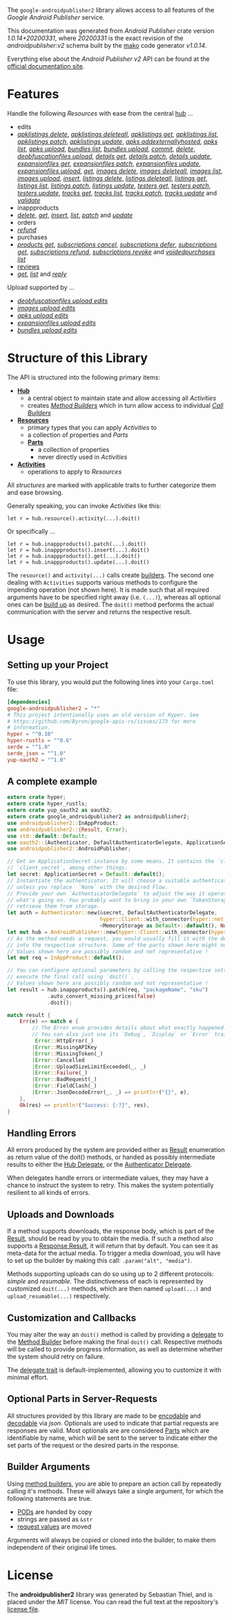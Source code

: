 <!---
DO NOT EDIT !
This file was generated automatically from 'src/mako/api/README.md.mako'
DO NOT EDIT !
-->
The `google-androidpublisher2` library allows access to all features of the *Google Android Publisher* service.

This documentation was generated from *Android Publisher* crate version *1.0.14+20200331*, where *20200331* is the exact revision of the *androidpublisher:v2* schema built by the [mako](http://www.makotemplates.org/) code generator *v1.0.14*.

Everything else about the *Android Publisher* *v2* API can be found at the
[official documentation site](https://developers.google.com/android-publisher).
# Features

Handle the following *Resources* with ease from the central [hub](https://docs.rs/google-androidpublisher2/1.0.14+20200331/google_androidpublisher2/struct.AndroidPublisher.html) ... 

* edits
 * [*apklistings delete*](https://docs.rs/google-androidpublisher2/1.0.14+20200331/google_androidpublisher2/struct.EditApklistingDeleteCall.html), [*apklistings deleteall*](https://docs.rs/google-androidpublisher2/1.0.14+20200331/google_androidpublisher2/struct.EditApklistingDeleteallCall.html), [*apklistings get*](https://docs.rs/google-androidpublisher2/1.0.14+20200331/google_androidpublisher2/struct.EditApklistingGetCall.html), [*apklistings list*](https://docs.rs/google-androidpublisher2/1.0.14+20200331/google_androidpublisher2/struct.EditApklistingListCall.html), [*apklistings patch*](https://docs.rs/google-androidpublisher2/1.0.14+20200331/google_androidpublisher2/struct.EditApklistingPatchCall.html), [*apklistings update*](https://docs.rs/google-androidpublisher2/1.0.14+20200331/google_androidpublisher2/struct.EditApklistingUpdateCall.html), [*apks addexternallyhosted*](https://docs.rs/google-androidpublisher2/1.0.14+20200331/google_androidpublisher2/struct.EditApkAddexternallyhostedCall.html), [*apks list*](https://docs.rs/google-androidpublisher2/1.0.14+20200331/google_androidpublisher2/struct.EditApkListCall.html), [*apks upload*](https://docs.rs/google-androidpublisher2/1.0.14+20200331/google_androidpublisher2/struct.EditApkUploadCall.html), [*bundles list*](https://docs.rs/google-androidpublisher2/1.0.14+20200331/google_androidpublisher2/struct.EditBundleListCall.html), [*bundles upload*](https://docs.rs/google-androidpublisher2/1.0.14+20200331/google_androidpublisher2/struct.EditBundleUploadCall.html), [*commit*](https://docs.rs/google-androidpublisher2/1.0.14+20200331/google_androidpublisher2/struct.EditCommitCall.html), [*delete*](https://docs.rs/google-androidpublisher2/1.0.14+20200331/google_androidpublisher2/struct.EditDeleteCall.html), [*deobfuscationfiles upload*](https://docs.rs/google-androidpublisher2/1.0.14+20200331/google_androidpublisher2/struct.EditDeobfuscationfileUploadCall.html), [*details get*](https://docs.rs/google-androidpublisher2/1.0.14+20200331/google_androidpublisher2/struct.EditDetailGetCall.html), [*details patch*](https://docs.rs/google-androidpublisher2/1.0.14+20200331/google_androidpublisher2/struct.EditDetailPatchCall.html), [*details update*](https://docs.rs/google-androidpublisher2/1.0.14+20200331/google_androidpublisher2/struct.EditDetailUpdateCall.html), [*expansionfiles get*](https://docs.rs/google-androidpublisher2/1.0.14+20200331/google_androidpublisher2/struct.EditExpansionfileGetCall.html), [*expansionfiles patch*](https://docs.rs/google-androidpublisher2/1.0.14+20200331/google_androidpublisher2/struct.EditExpansionfilePatchCall.html), [*expansionfiles update*](https://docs.rs/google-androidpublisher2/1.0.14+20200331/google_androidpublisher2/struct.EditExpansionfileUpdateCall.html), [*expansionfiles upload*](https://docs.rs/google-androidpublisher2/1.0.14+20200331/google_androidpublisher2/struct.EditExpansionfileUploadCall.html), [*get*](https://docs.rs/google-androidpublisher2/1.0.14+20200331/google_androidpublisher2/struct.EditGetCall.html), [*images delete*](https://docs.rs/google-androidpublisher2/1.0.14+20200331/google_androidpublisher2/struct.EditImageDeleteCall.html), [*images deleteall*](https://docs.rs/google-androidpublisher2/1.0.14+20200331/google_androidpublisher2/struct.EditImageDeleteallCall.html), [*images list*](https://docs.rs/google-androidpublisher2/1.0.14+20200331/google_androidpublisher2/struct.EditImageListCall.html), [*images upload*](https://docs.rs/google-androidpublisher2/1.0.14+20200331/google_androidpublisher2/struct.EditImageUploadCall.html), [*insert*](https://docs.rs/google-androidpublisher2/1.0.14+20200331/google_androidpublisher2/struct.EditInsertCall.html), [*listings delete*](https://docs.rs/google-androidpublisher2/1.0.14+20200331/google_androidpublisher2/struct.EditListingDeleteCall.html), [*listings deleteall*](https://docs.rs/google-androidpublisher2/1.0.14+20200331/google_androidpublisher2/struct.EditListingDeleteallCall.html), [*listings get*](https://docs.rs/google-androidpublisher2/1.0.14+20200331/google_androidpublisher2/struct.EditListingGetCall.html), [*listings list*](https://docs.rs/google-androidpublisher2/1.0.14+20200331/google_androidpublisher2/struct.EditListingListCall.html), [*listings patch*](https://docs.rs/google-androidpublisher2/1.0.14+20200331/google_androidpublisher2/struct.EditListingPatchCall.html), [*listings update*](https://docs.rs/google-androidpublisher2/1.0.14+20200331/google_androidpublisher2/struct.EditListingUpdateCall.html), [*testers get*](https://docs.rs/google-androidpublisher2/1.0.14+20200331/google_androidpublisher2/struct.EditTesterGetCall.html), [*testers patch*](https://docs.rs/google-androidpublisher2/1.0.14+20200331/google_androidpublisher2/struct.EditTesterPatchCall.html), [*testers update*](https://docs.rs/google-androidpublisher2/1.0.14+20200331/google_androidpublisher2/struct.EditTesterUpdateCall.html), [*tracks get*](https://docs.rs/google-androidpublisher2/1.0.14+20200331/google_androidpublisher2/struct.EditTrackGetCall.html), [*tracks list*](https://docs.rs/google-androidpublisher2/1.0.14+20200331/google_androidpublisher2/struct.EditTrackListCall.html), [*tracks patch*](https://docs.rs/google-androidpublisher2/1.0.14+20200331/google_androidpublisher2/struct.EditTrackPatchCall.html), [*tracks update*](https://docs.rs/google-androidpublisher2/1.0.14+20200331/google_androidpublisher2/struct.EditTrackUpdateCall.html) and [*validate*](https://docs.rs/google-androidpublisher2/1.0.14+20200331/google_androidpublisher2/struct.EditValidateCall.html)
* inappproducts
 * [*delete*](https://docs.rs/google-androidpublisher2/1.0.14+20200331/google_androidpublisher2/struct.InappproductDeleteCall.html), [*get*](https://docs.rs/google-androidpublisher2/1.0.14+20200331/google_androidpublisher2/struct.InappproductGetCall.html), [*insert*](https://docs.rs/google-androidpublisher2/1.0.14+20200331/google_androidpublisher2/struct.InappproductInsertCall.html), [*list*](https://docs.rs/google-androidpublisher2/1.0.14+20200331/google_androidpublisher2/struct.InappproductListCall.html), [*patch*](https://docs.rs/google-androidpublisher2/1.0.14+20200331/google_androidpublisher2/struct.InappproductPatchCall.html) and [*update*](https://docs.rs/google-androidpublisher2/1.0.14+20200331/google_androidpublisher2/struct.InappproductUpdateCall.html)
* orders
 * [*refund*](https://docs.rs/google-androidpublisher2/1.0.14+20200331/google_androidpublisher2/struct.OrderRefundCall.html)
* purchases
 * [*products get*](https://docs.rs/google-androidpublisher2/1.0.14+20200331/google_androidpublisher2/struct.PurchaseProductGetCall.html), [*subscriptions cancel*](https://docs.rs/google-androidpublisher2/1.0.14+20200331/google_androidpublisher2/struct.PurchaseSubscriptionCancelCall.html), [*subscriptions defer*](https://docs.rs/google-androidpublisher2/1.0.14+20200331/google_androidpublisher2/struct.PurchaseSubscriptionDeferCall.html), [*subscriptions get*](https://docs.rs/google-androidpublisher2/1.0.14+20200331/google_androidpublisher2/struct.PurchaseSubscriptionGetCall.html), [*subscriptions refund*](https://docs.rs/google-androidpublisher2/1.0.14+20200331/google_androidpublisher2/struct.PurchaseSubscriptionRefundCall.html), [*subscriptions revoke*](https://docs.rs/google-androidpublisher2/1.0.14+20200331/google_androidpublisher2/struct.PurchaseSubscriptionRevokeCall.html) and [*voidedpurchases list*](https://docs.rs/google-androidpublisher2/1.0.14+20200331/google_androidpublisher2/struct.PurchaseVoidedpurchaseListCall.html)
* [reviews](https://docs.rs/google-androidpublisher2/1.0.14+20200331/google_androidpublisher2/struct.Review.html)
 * [*get*](https://docs.rs/google-androidpublisher2/1.0.14+20200331/google_androidpublisher2/struct.ReviewGetCall.html), [*list*](https://docs.rs/google-androidpublisher2/1.0.14+20200331/google_androidpublisher2/struct.ReviewListCall.html) and [*reply*](https://docs.rs/google-androidpublisher2/1.0.14+20200331/google_androidpublisher2/struct.ReviewReplyCall.html)


Upload supported by ...

* [*deobfuscationfiles upload edits*](https://docs.rs/google-androidpublisher2/1.0.14+20200331/google_androidpublisher2/struct.EditDeobfuscationfileUploadCall.html)
* [*images upload edits*](https://docs.rs/google-androidpublisher2/1.0.14+20200331/google_androidpublisher2/struct.EditImageUploadCall.html)
* [*apks upload edits*](https://docs.rs/google-androidpublisher2/1.0.14+20200331/google_androidpublisher2/struct.EditApkUploadCall.html)
* [*expansionfiles upload edits*](https://docs.rs/google-androidpublisher2/1.0.14+20200331/google_androidpublisher2/struct.EditExpansionfileUploadCall.html)
* [*bundles upload edits*](https://docs.rs/google-androidpublisher2/1.0.14+20200331/google_androidpublisher2/struct.EditBundleUploadCall.html)



# Structure of this Library

The API is structured into the following primary items:

* **[Hub](https://docs.rs/google-androidpublisher2/1.0.14+20200331/google_androidpublisher2/struct.AndroidPublisher.html)**
    * a central object to maintain state and allow accessing all *Activities*
    * creates [*Method Builders*](https://docs.rs/google-androidpublisher2/1.0.14+20200331/google_androidpublisher2/trait.MethodsBuilder.html) which in turn
      allow access to individual [*Call Builders*](https://docs.rs/google-androidpublisher2/1.0.14+20200331/google_androidpublisher2/trait.CallBuilder.html)
* **[Resources](https://docs.rs/google-androidpublisher2/1.0.14+20200331/google_androidpublisher2/trait.Resource.html)**
    * primary types that you can apply *Activities* to
    * a collection of properties and *Parts*
    * **[Parts](https://docs.rs/google-androidpublisher2/1.0.14+20200331/google_androidpublisher2/trait.Part.html)**
        * a collection of properties
        * never directly used in *Activities*
* **[Activities](https://docs.rs/google-androidpublisher2/1.0.14+20200331/google_androidpublisher2/trait.CallBuilder.html)**
    * operations to apply to *Resources*

All *structures* are marked with applicable traits to further categorize them and ease browsing.

Generally speaking, you can invoke *Activities* like this:

```Rust,ignore
let r = hub.resource().activity(...).doit()
```

Or specifically ...

```ignore
let r = hub.inappproducts().patch(...).doit()
let r = hub.inappproducts().insert(...).doit()
let r = hub.inappproducts().get(...).doit()
let r = hub.inappproducts().update(...).doit()
```

The `resource()` and `activity(...)` calls create [builders][builder-pattern]. The second one dealing with `Activities` 
supports various methods to configure the impending operation (not shown here). It is made such that all required arguments have to be 
specified right away (i.e. `(...)`), whereas all optional ones can be [build up][builder-pattern] as desired.
The `doit()` method performs the actual communication with the server and returns the respective result.

# Usage

## Setting up your Project

To use this library, you would put the following lines into your `Cargo.toml` file:

```toml
[dependencies]
google-androidpublisher2 = "*"
# This project intentionally uses an old version of Hyper. See
# https://github.com/Byron/google-apis-rs/issues/173 for more
# information.
hyper = "^0.10"
hyper-rustls = "^0.6"
serde = "^1.0"
serde_json = "^1.0"
yup-oauth2 = "^1.0"
```

## A complete example

```Rust
extern crate hyper;
extern crate hyper_rustls;
extern crate yup_oauth2 as oauth2;
extern crate google_androidpublisher2 as androidpublisher2;
use androidpublisher2::InAppProduct;
use androidpublisher2::{Result, Error};
use std::default::Default;
use oauth2::{Authenticator, DefaultAuthenticatorDelegate, ApplicationSecret, MemoryStorage};
use androidpublisher2::AndroidPublisher;

// Get an ApplicationSecret instance by some means. It contains the `client_id` and 
// `client_secret`, among other things.
let secret: ApplicationSecret = Default::default();
// Instantiate the authenticator. It will choose a suitable authentication flow for you, 
// unless you replace  `None` with the desired Flow.
// Provide your own `AuthenticatorDelegate` to adjust the way it operates and get feedback about 
// what's going on. You probably want to bring in your own `TokenStorage` to persist tokens and
// retrieve them from storage.
let auth = Authenticator::new(&secret, DefaultAuthenticatorDelegate,
                              hyper::Client::with_connector(hyper::net::HttpsConnector::new(hyper_rustls::TlsClient::new())),
                              <MemoryStorage as Default>::default(), None);
let mut hub = AndroidPublisher::new(hyper::Client::with_connector(hyper::net::HttpsConnector::new(hyper_rustls::TlsClient::new())), auth);
// As the method needs a request, you would usually fill it with the desired information
// into the respective structure. Some of the parts shown here might not be applicable !
// Values shown here are possibly random and not representative !
let mut req = InAppProduct::default();

// You can configure optional parameters by calling the respective setters at will, and
// execute the final call using `doit()`.
// Values shown here are possibly random and not representative !
let result = hub.inappproducts().patch(req, "packageName", "sku")
             .auto_convert_missing_prices(false)
             .doit();

match result {
    Err(e) => match e {
        // The Error enum provides details about what exactly happened.
        // You can also just use its `Debug`, `Display` or `Error` traits
         Error::HttpError(_)
        |Error::MissingAPIKey
        |Error::MissingToken(_)
        |Error::Cancelled
        |Error::UploadSizeLimitExceeded(_, _)
        |Error::Failure(_)
        |Error::BadRequest(_)
        |Error::FieldClash(_)
        |Error::JsonDecodeError(_, _) => println!("{}", e),
    },
    Ok(res) => println!("Success: {:?}", res),
}

```
## Handling Errors

All errors produced by the system are provided either as [Result](https://docs.rs/google-androidpublisher2/1.0.14+20200331/google_androidpublisher2/enum.Result.html) enumeration as return value of 
the doit() methods, or handed as possibly intermediate results to either the 
[Hub Delegate](https://docs.rs/google-androidpublisher2/1.0.14+20200331/google_androidpublisher2/trait.Delegate.html), or the [Authenticator Delegate](https://docs.rs/yup-oauth2/*/yup_oauth2/trait.AuthenticatorDelegate.html).

When delegates handle errors or intermediate values, they may have a chance to instruct the system to retry. This 
makes the system potentially resilient to all kinds of errors.

## Uploads and Downloads
If a method supports downloads, the response body, which is part of the [Result](https://docs.rs/google-androidpublisher2/1.0.14+20200331/google_androidpublisher2/enum.Result.html), should be
read by you to obtain the media.
If such a method also supports a [Response Result](https://docs.rs/google-androidpublisher2/1.0.14+20200331/google_androidpublisher2/trait.ResponseResult.html), it will return that by default.
You can see it as meta-data for the actual media. To trigger a media download, you will have to set up the builder by making
this call: `.param("alt", "media")`.

Methods supporting uploads can do so using up to 2 different protocols: 
*simple* and *resumable*. The distinctiveness of each is represented by customized 
`doit(...)` methods, which are then named `upload(...)` and `upload_resumable(...)` respectively.

## Customization and Callbacks

You may alter the way an `doit()` method is called by providing a [delegate](https://docs.rs/google-androidpublisher2/1.0.14+20200331/google_androidpublisher2/trait.Delegate.html) to the 
[Method Builder](https://docs.rs/google-androidpublisher2/1.0.14+20200331/google_androidpublisher2/trait.CallBuilder.html) before making the final `doit()` call. 
Respective methods will be called to provide progress information, as well as determine whether the system should 
retry on failure.

The [delegate trait](https://docs.rs/google-androidpublisher2/1.0.14+20200331/google_androidpublisher2/trait.Delegate.html) is default-implemented, allowing you to customize it with minimal effort.

## Optional Parts in Server-Requests

All structures provided by this library are made to be [encodable](https://docs.rs/google-androidpublisher2/1.0.14+20200331/google_androidpublisher2/trait.RequestValue.html) and 
[decodable](https://docs.rs/google-androidpublisher2/1.0.14+20200331/google_androidpublisher2/trait.ResponseResult.html) via *json*. Optionals are used to indicate that partial requests are responses 
are valid.
Most optionals are are considered [Parts](https://docs.rs/google-androidpublisher2/1.0.14+20200331/google_androidpublisher2/trait.Part.html) which are identifiable by name, which will be sent to 
the server to indicate either the set parts of the request or the desired parts in the response.

## Builder Arguments

Using [method builders](https://docs.rs/google-androidpublisher2/1.0.14+20200331/google_androidpublisher2/trait.CallBuilder.html), you are able to prepare an action call by repeatedly calling it's methods.
These will always take a single argument, for which the following statements are true.

* [PODs][wiki-pod] are handed by copy
* strings are passed as `&str`
* [request values](https://docs.rs/google-androidpublisher2/1.0.14+20200331/google_androidpublisher2/trait.RequestValue.html) are moved

Arguments will always be copied or cloned into the builder, to make them independent of their original life times.

[wiki-pod]: http://en.wikipedia.org/wiki/Plain_old_data_structure
[builder-pattern]: http://en.wikipedia.org/wiki/Builder_pattern
[google-go-api]: https://github.com/google/google-api-go-client

# License
The **androidpublisher2** library was generated by Sebastian Thiel, and is placed 
under the *MIT* license.
You can read the full text at the repository's [license file][repo-license].

[repo-license]: https://github.com/Byron/google-apis-rsblob/master/LICENSE.md
